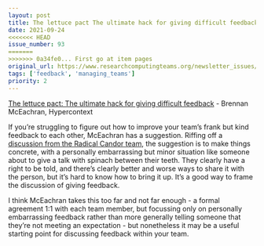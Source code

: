 ```yaml
---
layout: post
title: The lettuce pact The ultimate hack for giving difficult feedback - Brennan McEachran, Hypercontext
date: 2021-09-24
<<<<<<< HEAD
issue_number: 93
=======
>>>>>>> 0a34fe0... First go at item pages
original_url: https://www.researchcomputingteams.org/newsletter_issues/0093
tags: ['feedback', 'managing_teams']
priority: 2
---
```


<!-- markdownlint-disable MD033 -->
<!-- markdownlint-disable MD041 -->
<!-- markdownlint-disable MD049 -->

[The lettuce pact: The ultimate hack for giving difficult feedback](https://hypercontext.com/blog/management-skills/lettuce-pact-for-difficult-feedback) - Brennan McEachran, Hypercontext

If you’re struggling to figure out how to improve your team’s frank but kind feedback to each other, McEachran has a suggestion.  Riffing off a [discussion from the Radical Candor team](https://www.radicalcandor.com/video-spinach-teeth/), the suggestion is to make things concrete, with a personally embarrassing but minor situation like someone about to give a talk with spinach between their teeth.  They clearly have a right to be told, and there’s clearly better and worse ways to share it with the person, but it’s hard to know how to bring it up.  It’s a good way to frame the discussion of giving feedback.

I think McEachran takes this too far and not far enough - a formal agreement 1:1 with each team member, but focussing only on personally embarrassing feedback rather than more generally telling someone that they’re not meeting an expectation - but nonetheless it may be a useful starting point for discussing feedback within your team.
